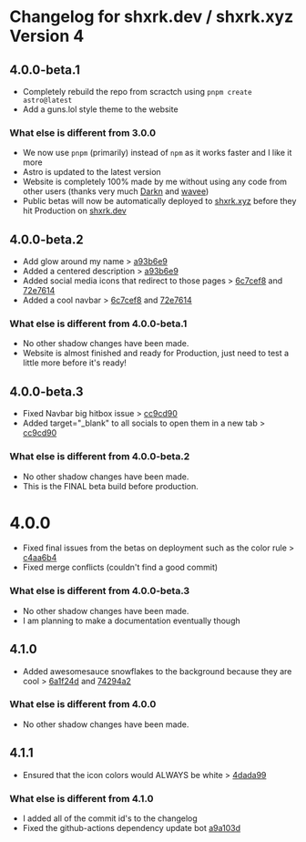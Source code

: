 # Changelog for shxrk.dev / shxrk.xyz Version 4

## 4.0.0-beta.1
- Completely rebuild the repo from scractch using `pnpm create astro@latest`
- Add a guns.lol style theme to the website

### What else is different from 3.0.0
- We now use `pnpm` (primarily) instead of `npm` as it works faster and I like it more
- Astro is updated to the latest version
- Website is completely 100% made by me without using any code from other users (thanks very much [Darkn](https://darkn.bio) and [wavee](https://wavee.space))
- Public betas will now be automatically deployed to [shxrk.xyz](https://shxrk.xyz) before they hit Production on [shxrk.dev](https://shxrk.dev)

## 4.0.0-beta.2
- Add glow around my name > [a93b6e9](https://github.com/0xDylan/website/commit/a93b6e9731c709879e0a7ce024182b3b18e539e1)
- Added a centered description > [a93b6e9](https://github.com/0xDylan/website/commit/a93b6e9731c709879e0a7ce024182b3b18e539e1)
- Added social media icons that redirect to those pages > [6c7cef8](https://github.com/0xDylan/website/commit/6c7cef8b54674a1e1486458366b1f5a38a6ae192) and [72e7614](https://github.com/0xDylan/website/commit/72e7614c0a42660e0b2c21cc1d9ef3e0af88103e)
- Added a cool navbar > [6c7cef8](https://github.com/0xDylan/website/commit/6c7cef8b54674a1e1486458366b1f5a38a6ae192) and [72e7614](https://github.com/0xDylan/website/commit/72e7614c0a42660e0b2c21cc1d9ef3e0af88103e)

### What else is different from 4.0.0-beta.1
- No other shadow changes have been made.
- Website is almost finished and ready for Production, just need to test a little more before it's ready!

## 4.0.0-beta.3
- Fixed Navbar big hitbox issue > [cc9cd90](https://github.com/0xDylan/website/commit/cc9cd90ade7e4681f214b4409c847bbe6cb7833e)
- Added target="\_blank" to all socials to open them in a new tab > [cc9cd90](https://github.com/0xDylan/website/commit/cc9cd90ade7e4681f214b4409c847bbe6cb7833e)

### What else is different from 4.0.0-beta.2
- No other shadow changes have been made.
- This is the FINAL beta build before production.

# 4.0.0
- Fixed final issues from the betas on deployment such as the color rule > [c4aa6b4](https://github.com/0xDylan/website/commit/c4aa6b43d2bec7ef10250b0c43852078b0c4bd33)
- Fixed merge conflicts (couldn't find a good commit)

### What else is different from 4.0.0-beta.3
- No other shadow changes have been made.
- I am planning to make a documentation eventually though

## 4.1.0
- Added awesomesauce snowflakes to the background because they are cool > [6a1f24d](https://github.com/0xDylan/website/commit/6a1f24db21c7993cf87e823ee8ab0127cbaf356d) and [74294a2
](https://github.com/0xDylan/website/commit/74294a25ff7ebc15a7a326657449824d51eac42a)

### What else is different from 4.0.0
- No other shadow changes have been made.

## 4.1.1
- Ensured that the icon colors would ALWAYS be white > [4dada99](https://github.com/0xDylan/website/commit/4dada99531befad3a7fbf26ef093b15555cce3fa)

### What else is different from 4.1.0
- I added all of the commit id's to the changelog
- Fixed the github-actions dependency update bot [a9a103d](https://github.com/0xDylan/website/commit/a9a103dad15337138bea353170d12551e46dcdfd)
